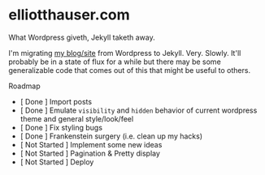 elliotthauser.com
=================

What Wordpress giveth, Jekyll taketh away.

I'm migrating [my blog/site](http://elliotthauser.com) from Wordpress to Jekyll.  Very. Slowly.  It'll probably be in a state of flux for a while but there may be some generalizable code that comes out of this that might be useful to others.

Roadmap
* [ Done ] Import posts
* [ Done ] Emulate `visibility` and `hidden` behavior of current wordpress theme and general style/look/feel
* [ Done ] Fix styling bugs
* [ Done ] Frankenstein surgery (i.e. clean up my hacks)
* [ Not Started ] Implement some new ideas
* [ Not Started ] Pagination & Pretty display
* [ Not Started ] Deploy
